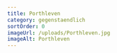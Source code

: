```yaml
---
title: Porthleven
category: gegenstaendlich
sortOrder: 0
imageUrl: /uploads/Porthleven.jpg
imageAlt: Porthleven
---
```

